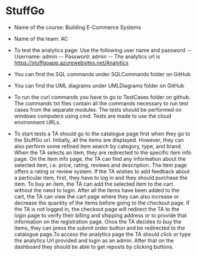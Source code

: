 # StuffGo

- Name of the course: Building E-Commerce Systems
- Name of the team: AC

- To test the analytics page:
Use the following user name and password
--    Username: admin
--    Password: admin
--    The analytics url is https://stuffgoapp.azurewebsites.net/Analytics

- You can find the SQL commands under SQLCommands folder on GitHub
- You can find the UML diagrams under UMLDiagrams folder on GitHub
- To run the curl commands you have to go to TestCases folder on github. The commands txt files contain all the commands necessary to run test cases from the separate modules. The tests should be performed on windows computers using cmd.   Tests are made to use the cloud environment URLs.
- To start tests a TA should go to the catalogue page first when they go to the StuffGo url. Initially, all the items are displayed. However, they can also perform some refined item search by category, type, and brand. When the TA selects an item, they are redirected to the specific item info page. On the item info page, the TA can find any information about the selected item, i.e. price, rating, reviews and description. The item page offers a rating or review system. If the TA wishes to add feedback about a particular item, first, they have to log in and they should purchase the item. To buy an item, the TA can add the selected item to the cart without the need to login. After all the items have been added to the cart, the TA can view the cart page where they can also increase or decrease the quantity of the items before going to the checkout page. If the TA is not logged in, the checkout page will redirect the TA to the login page to verify their billing and shipping address or to provide that information on the registration page. Once the TA decides to buy the items, they can press the submit order button and be redirected to the catalogue page.To access the analytics page the TA should click or type the analytics Url provided and login as an admin. After that on the dashboard they should be able to get reposts by clicking buttons.
